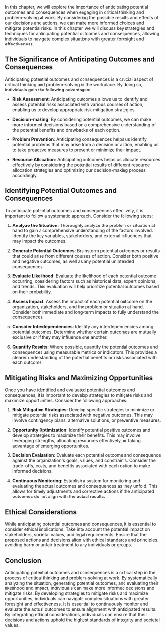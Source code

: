 
In this chapter, we will explore the importance of anticipating potential outcomes and consequences when engaging in critical thinking and problem-solving at work. By considering the possible results and effects of our decisions and actions, we can make more informed choices and mitigate potential risks. In this chapter, we will discuss key strategies and techniques for anticipating potential outcomes and consequences, allowing individuals to navigate complex situations with greater foresight and effectiveness.

The Significance of Anticipating Outcomes and Consequences
----------------------------------------------------------

Anticipating potential outcomes and consequences is a crucial aspect of critical thinking and problem-solving in the workplace. By doing so, individuals gain the following advantages:

* **Risk Assessment**: Anticipating outcomes allows us to identify and assess potential risks associated with various courses of action, enabling us to develop appropriate risk mitigation strategies.

* **Decision-making**: By considering potential outcomes, we can make more informed decisions based on a comprehensive understanding of the potential benefits and drawbacks of each option.

* **Problem Prevention**: Anticipating consequences helps us identify potential problems that may arise from a decision or action, enabling us to take proactive measures to prevent or minimize their impact.

* **Resource Allocation**: Anticipating outcomes helps us allocate resources effectively by considering the potential results of different resource allocation strategies and optimizing our decision-making process accordingly.

Identifying Potential Outcomes and Consequences
-----------------------------------------------

To anticipate potential outcomes and consequences effectively, it is important to follow a systematic approach. Consider the following steps:

1. **Analyze the Situation**: Thoroughly analyze the problem or situation at hand to gain a comprehensive understanding of the factors involved. Identify the key variables, stakeholders, and external influences that may impact the outcomes.

2. **Generate Potential Outcomes**: Brainstorm potential outcomes or results that could arise from different courses of action. Consider both positive and negative outcomes, as well as any potential unintended consequences.

3. **Evaluate Likelihood**: Evaluate the likelihood of each potential outcome occurring, considering factors such as historical data, expert opinions, and trends. This evaluation will help prioritize potential outcomes based on their probability.

4. **Assess Impact**: Assess the impact of each potential outcome on the organization, stakeholders, and the problem or situation at hand. Consider both immediate and long-term impacts to fully understand the consequences.

5. **Consider Interdependencies**: Identify any interdependencies among potential outcomes. Determine whether certain outcomes are mutually exclusive or if they may influence one another.

6. **Quantify Results**: Where possible, quantify the potential outcomes and consequences using measurable metrics or indicators. This provides a clearer understanding of the potential benefits or risks associated with each outcome.

Mitigating Risks and Maximizing Opportunities
---------------------------------------------

Once you have identified and evaluated potential outcomes and consequences, it is important to develop strategies to mitigate risks and maximize opportunities. Consider the following approaches:

1. **Risk Mitigation Strategies**: Develop specific strategies to minimize or mitigate potential risks associated with negative outcomes. This may involve contingency plans, alternative solutions, or preventive measures.

2. **Opportunity Optimization**: Identify potential positive outcomes and develop strategies to maximize their benefits. This may involve leveraging strengths, allocating resources effectively, or taking advantage of emerging opportunities.

3. **Decision Evaluation**: Evaluate each potential outcome and consequence against the organization's goals, values, and constraints. Consider the trade-offs, costs, and benefits associated with each option to make informed decisions.

4. **Continuous Monitoring**: Establish a system for monitoring and evaluating the actual outcomes and consequences as they unfold. This allows for timely adjustments and corrective actions if the anticipated outcomes do not align with the actual results.

Ethical Considerations
----------------------

While anticipating potential outcomes and consequences, it is essential to consider ethical implications. Take into account the potential impact on stakeholders, societal values, and legal requirements. Ensure that the proposed actions and decisions align with ethical standards and principles, avoiding harm or unfair treatment to any individuals or groups.

Conclusion
----------

Anticipating potential outcomes and consequences is a critical step in the process of critical thinking and problem-solving at work. By systematically analyzing the situation, generating potential outcomes, and evaluating their likelihood and impact, individuals can make more informed decisions and mitigate risks. By developing strategies to mitigate risks and maximize opportunities, individuals can navigate complex situations with greater foresight and effectiveness. It is essential to continuously monitor and evaluate the actual outcomes to ensure alignment with anticipated results. By integrating ethical considerations, individuals can ensure that their decisions and actions uphold the highest standards of integrity and societal values.
